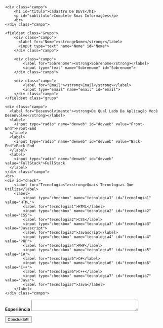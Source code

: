 <!DOCTYPE html>
<html lang="en">
<head>
    <meta charset="UTF-8">
    <meta name="viewport" content="width=device-width, initial-scale=1.0">
    <title>Projeto Front-End</title>
</head>
<body>
    
    <div class="campo">
        <h1 id="titulo">Cadastro De DEVs</h1>
        <p id="subtitulo">Complete Suas Informações</p>
        <br>
    </div class="campo">

    <fieldset class="Grupo">
        <div class="campo">
          <label for="Nome"><strong>Nome</strong></label>
          <input type="text" name="Nome" id="Nome">
        </div class="campo">

        <div class="campo">
            <label for="Sobrenome"><strong>Sobrenome</strong></label>
            <input type="text" name="Sobrenome" id="Sobrenome">
        </div class="campo">

        <div class="campo">
            <label for="Email"><strong>Email</strong></label>
            <input type="email" name="email" id="email">
        </div class="campo">
    </fieldset class="grupo"

    <div class="campo">
      <label for="Desenvolvimento"><strong>De Qual Lado Da Aplicação Você Desenvolve</strong></label>
      <label>
        <input type="radio" name="devweb" id="devweb" value="Front-End">Front-End
      </label>
      <label>
        <input type="radio" name="devweb" id="devweb" value="Back-End">Back-End
      </label>
      <label>
        <input type="radio" name="devweb" id="devweb" value="FullStack">FullStack
      </label>
    </div class="campo">
    <br>
    <div id="check">
        <label for="Tecnologias"><strong>Quais Tecnologias Que Utiliza</label>
        <label>
            <input type="checkbox" name="tecnologia1" id="tecnologia1" value="HTML">
            <label for="tecnologia1">HTML</label>
            <input type="checkbox" name="tecnologia2" id="tecnologia2" value="CSS">
            <label for="tecnologia2">CSS</label>
            <input type="checkbox" name="tecnologia3" id="tecnologia3" value="Javascript">
            <label for="tecnologia3">Javascript</label>
            <input type="checkbox" name="tecnologia4" id="tecnologia4" value="PHP">
            <label for="tecnologia4">PHP</label>
            <input type="checkbox" name="tecnologia5" id="tecnologia5" value="C#">
            <label for="tecnologia5">C#</label>
            <input type="checkbox" name="tecnologia6" id="tecnologia6" value="C++">
            <label for="tecnologia6">C++</label>
            <input type="checkbox" name="tecnologia7" id="tecnologia7" value="Java">
            <label for="tecnologia7">Java</label>
        </label>
    </div class="campo">

<div class="campo">
    <label for="Experiência"><strong>Experiência</label>
    <textarea row="6" style="width: 26em"></textarea>
</div class="campo">

<button class="botão" type="submit">Concluido!!!</button>

</body>
</html>
